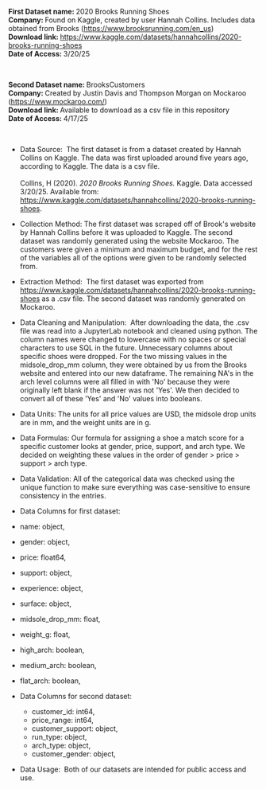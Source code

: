 <b>First Dataset name: </b> 2020 Brooks Running Shoes <br>
<b>Company: </b> Found on Kaggle, created by user Hannah Collins. Includes data obtained from Brooks (https://www.brooksrunning.com/en_us) <br>
<b>Download link: </b> https://www.kaggle.com/datasets/hannahcollins/2020-brooks-running-shoes <br>
<b>Date of Access: </b> 3/20/25

<br>

<b>Second Dataset name: </b> BrooksCustomers <br>
<b>Company: </b> Created by Justin Davis and Thompson Morgan on Mockaroo (https://www.mockaroo.com/)  <br>
<b>Download link: </b> Available to download as a csv file in this repository <br>
<b>Date of Access: </b> 4/17/25

<br>

-  Data Source: ​ The first dataset is from a dataset created by Hannah Collins on Kaggle. The data was first uploaded around five years ago, according to Kaggle. The data is a csv file. <br><br> Collins, H (2020). <i>2020 Brooks Running Shoes.</i> Kaggle. Data accessed 3/20/25. Available from: https://www.kaggle.com/datasets/hannahcollins/2020-brooks-running-shoes.

-  Collection Method: The first dataset was scraped off of Brook's website by Hannah Collins before it was uploaded to Kaggle. The second dataset was randomly generated using the website Mockaroo. The customers were given a minimum and maximum budget, and for the rest of the variables all of the options were given to be randomly selected from.

-  Extraction Method: ​ The first dataset was exported from https://www.kaggle.com/datasets/hannahcollins/2020-brooks-running-shoes as a .csv file. The second dataset was randomly generated on Mockaroo.

-  Data Cleaning and Manipulation: ​ After downloading the data, the .csv file was read into a JupyterLab notebook and cleaned using python. The column names were changed to lowercase with no spaces or special characters to use SQL in the future. Unnecessary columns about specific shoes were dropped. For the two missing values in the midsole_drop_mm column, they were obtained by us from the Brooks website and entered into our new dataframe. The remaining NA's in the arch level columns were all filled in with 'No' because they were originally left blank if the answer was not 'Yes'. We then decided to convert all of these 'Yes' and 'No' values into booleans.

-  Data Units: The units for all price values are USD, the midsole drop units are in mm, and the weight units are in g.

-  Data Formulas: Our formula for assigning a shoe a match score for a specific customer looks at gender, price, support, and arch type. We decided on weighting these values in the order of gender > price > support > arch type. 

-  Data Validation: All of the categorical data was checked using the unique function to make sure everything was case-sensitive to ensure consistency in the entries.

-  Data Columns for first dataset:
  - name: object,
  - gender: object,
  - price: float64,
  - support: object,
  - experience: object,
  - surface: object,
  - midsole_drop_mm: float,
  - weight_g: float,
  - high_arch: boolean,
  - medium_arch: boolean,
  - flat_arch: boolean,

- Data Columns for second dataset:
  - customer_id: int64,
  - price_range: int64,
  - customer_support: object,
  - run_type: object,
  - arch_type: object,
  - customer_gender: object,

-  Data Usage: ​ Both of our datasets are intended for public access and use.
